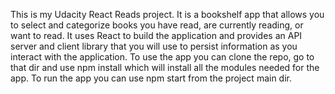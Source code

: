 This is my Udacity React Reads project.  It is a bookshelf app that allows you to select and categorize books you have read, are currently reading, or want to read.  It uses React to build the application and provides an API server and client library that you will use to persist information as you interact with the application. To use the app you can clone the repo, go to that dir and use npm install which will install all the modules needed for the app.  To run the app you can use npm start from the project main dir.  
